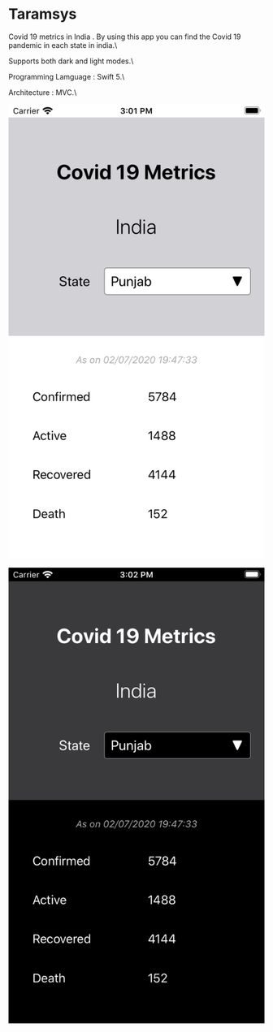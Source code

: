 # Taramsys
Covid 19 metrics in India . By using this app you can find the Covid 19 pandemic in each state in india.\

Supports both dark and light modes.\

Programming Lamguage : Swift 5.\

Architecture : MVC.\

![alt text](https://github.com/pavankalyanjonnadula/Taramsys/blob/master/Simulator%20Screen%20Shot%20-%20iPhone%20SE%20(2nd%20generation)%20-%202020-07-03%20at%2015.01.55.png)

![alt text](https://github.com/pavankalyanjonnadula/Taramsys/blob/master/Simulator%20Screen%20Shot%20-%20iPhone%20SE%20(2nd%20generation)%20-%202020-07-03%20at%2015.02.13.png)
